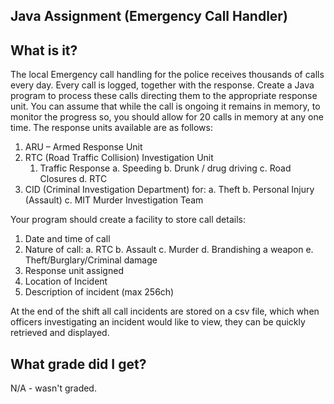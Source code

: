 ## Java Assignment (Emergency Call Handler)

## What is it?

The local Emergency call handling for the police receives thousands of calls every day. Every call is logged, together with the response. Create a Java program to process these calls directing them to the appropriate response unit. You can assume that while the call is ongoing it remains in memory, to monitor the progress so, you should allow for 20 calls in memory at any one time. The response units available are as follows:

1. ARU – Armed Response Unit
2. RTC (Road Traffic Collision) Investigation Unit
    1. Traffic Response
    a. Speeding
    b. Drunk / drug driving
    c. Road Closures
    d. RTC
3. CID (Criminal Investigation Department) for:
a. Theft
b. Personal Injury (Assault)
c. MIT Murder Investigation Team

Your program should create a facility to store call details:

1. Date and time of call
2. Nature of call:
a. RTC
b. Assault
c. Murder
d. Brandishing a weapon
e. Theft/Burglary/Criminal damage
3. Response unit assigned
4. Location of Incident
5. Description of incident (max 256ch)

At the end of the shift all call incidents are stored on a csv file, which when officers investigating an incident would like to view, they can be quickly retrieved and displayed.

## What grade did I get?

N/A - wasn't graded.
